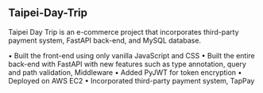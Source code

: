 ## Taipei-Day-Trip

Taipei Day Trip is an e-commerce project that incorporates third-party payment system, FastAPI back-end, and MySQL database. 

•	Built the front-end using only vanilla JavaScript and CSS
•	Built the entire back-end with FastAPI with new features such as type annotation, query and path validation, Middleware
•	Added PyJWT for token encryption
•	Deployed on AWS EC2
•	Incorporated third-party payment system, TapPay

